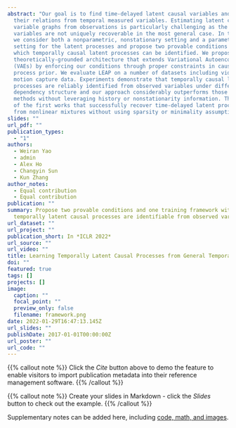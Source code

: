```yaml
---
abstract: "Our goal is to find time-delayed latent causal variables and identify
  their relations from temporal measured variables. Estimating latent causal
  variable graphs from observations is particularly challenging as the latent
  variables are not uniquely recoverable in the most general case. In this work,
  we consider both a nonparametric, nonstationary setting and a parametetric
  setting for the latent processes and propose two provable conditions under
  which temporally causal latent processes can be identified. We propose LEAP, a
  theoretically-grounded architecture that extends Variational Autoencoders
  (VAEs) by enforcing our conditions through proper constraints in causal
  process prior. We evaluate LEAP on a number of datasets including video and
  motion capture data. Experiments demonstrate that temporally causal latent
  processes are reliably identified from observed variables under different
  dependency structure and our approach considerably outperforms those existing
  methods without leveraging history or nonstationarity information. This is one
  of the first works that successfully recover time-delayed latent processes
  from nonlinear mixtures without using sparsity or minimality assumptions. "
slides: ""
url_pdf: ""
publication_types:
  - "1"
authors:
  - Weiran Yao
  - admin
  - Alex Ho
  - Changyin Sun
  - Kun Zhang
author_notes:
  - Equal contribution
  - Equal contribution
publication: ""
summary: Propose two provable conditions and one training framework with which
  temporally latent causal processes are identifiable from observed variables.
url_dataset: ""
url_project: ""
publication_short: In *ICLR 2022*
url_source: ""
url_video: ""
title: Learning Temporally Latent Causal Processes from General Temporal Data
doi: ""
featured: true
tags: []
projects: []
image:
  caption: ""
  focal_point: ""
  preview_only: false
  filename: framework.png
date: 2022-01-29T16:47:13.145Z
url_slides: ""
publishDate: 2017-01-01T00:00:00Z
url_poster: ""
url_code: ""
---
```


{{% callout note %}}
Click the *Cite* button above to demo the feature to enable visitors to import publication metadata into their reference management software.
{{% /callout %}}

{{% callout note %}}
Create your slides in Markdown - click the *Slides* button to check out the example.
{{% /callout %}}

Supplementary notes can be added here, including [code, math, and images](https://wowchemy.com/docs/writing-markdown-latex/).
